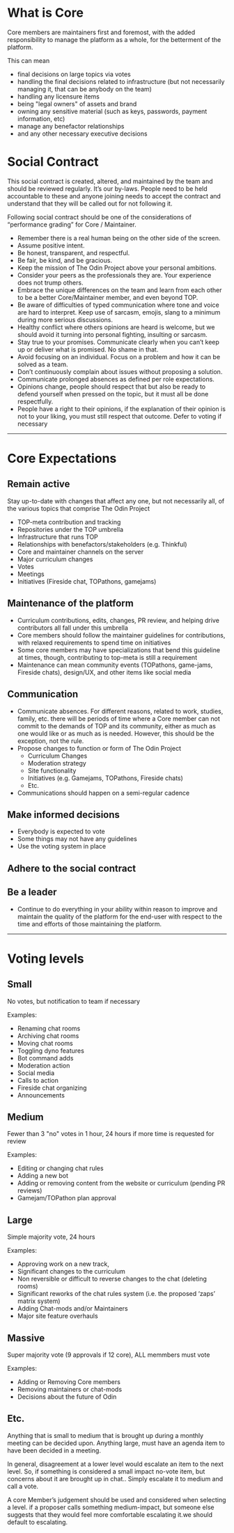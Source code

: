 # What is Core

Core members are maintainers first and foremost, with the added responsibility to manage the platform as a whole, for the betterment of the platform. 

This can mean
* final decisions on large topics via votes
* handling the final decisions related to infrastructure (but not necessarily managing it, that can be anybody on the team)
* handling any licensure items
* being "legal owners" of assets and brand
* owning any sensitive material (such as keys, passwords, payment information, etc)
* manage any benefactor relationships
* and any other necessary executive decisions

# Social Contract

This social contract is created, altered, and maintained by the team and should be reviewed regularly. It’s our by-laws. People need to be held accountable to these and anyone joining needs to accept the contract and understand that they will be called out for not following it. 

Following social contract should be one of the considerations of “performance grading” for Core / Maintainer. 

- Remember there is a real human being on the other side of the screen. 
- Assume positive intent.
- Be honest, transparent, and respectful.
- Be fair, be kind, and be gracious.
- Keep the mission of The Odin Project above your personal ambitions. 
- Consider your peers as the professionals they are. Your experience does not trump others. 
- Embrace the unique differences on the team and learn from each other to be a better Core/Maintainer member, and even beyond TOP. 
- Be aware of difficulties of typed communication where tone and voice are hard to interpret. Keep use of sarcasm, emojis, slang to a minimum during more serious discussions. 
- Healthy conflict where others opinions are heard is welcome, but we should avoid it turning into personal fighting, insulting or sarcasm.
- Stay true to your promises. Communicate clearly when you can’t keep up or deliver what is promised. No shame in that. 
- Avoid focusing on an individual. Focus on a problem and how it can be solved as a team.
- Don’t continuously complain about issues without proposing a solution. 
- Communicate prolonged absences as defined per role expectations.
- Opinions change, people should respect that but also be ready to defend yourself when pressed on the topic, but it must all be done respectfully.
- People have a right to their opinions, if the explanation of their opinion is not to your liking, you must still respect that outcome. Defer to voting if necessary

---

# Core Expectations

## Remain active 

Stay up-to-date with changes that affect any one, but not necessarily all, of the various topics that comprise The Odin Project
- TOP-meta contribution and tracking
- Repositories under the TOP umbrella
- Infrastructure that runs TOP
- Relationships with benefactors/stakeholders (e.g. Thinkful)
- Core and maintainer channels on the server
- Major curriculum changes
- Votes
- Meetings
- Initiatives (Fireside chat, TOPathons, gamejams)

## Maintenance of the platform
- Curriculum contributions, edits, changes, PR review, and helping drive contributors all fall under this umbrella
- Core members should follow the maintainer guidelines for contributions, with relaxed requirements to spend time on initiatives
- Some core members may have specializations that bend this guideline at times, though, contributing to top-meta is still a requirement
- Maintenance can mean community events (TOPathons, game-jams, Fireside chats), design/UX, and other items like social media

## Communication    
- Communicate absences. For different reasons, related to work, studies, family, etc. there will be periods of time where a Core member can not commit to the demands of TOP and its community, either as much as one would like or as much as is needed. However, this should be the exception, not the rule.
- Propose changes to function or form of The Odin Project
  - Curriculum Changes
  - Moderation strategy
  - Site functionality
  - Initiatives (e.g. Gamejams, TOPathons, Fireside chats)
  - Etc.
- Communications should happen on a semi-regular cadence

## Make informed decisions
- Everybody is expected to vote
- Some things may not have any guidelines
- Use the voting system in place

## Adhere to the social contract

## Be a leader
- Continue to do everything in your ability within reason to improve and maintain the quality of the platform for the end-user with respect to the time and efforts of those maintaining the platform.

---

# Voting levels

## Small 
No votes, but notification to team if necessary

Examples:
* Renaming chat rooms
* Archiving chat rooms 
* Moving chat rooms
* Toggling dyno features
* Bot command adds
* Moderation action
* Social media
* Calls to action
* Fireside chat organizing
* Announcements

## Medium 
Fewer than 3 "no" votes in 1 hour, 24 hours if more time is requested for review

Examples:
* Editing or changing chat rules
* Adding a new bot
* Adding or removing content from the website or curriculum (pending PR reviews)
* Gamejam/TOPathon plan approval

## Large 
Simple majority vote, 24 hours

Examples: 
* Approving work on a new track,
* Significant changes to the curriculum
* Non reversible or difficult to reverse changes to the chat (deleting rooms)
* Significant reworks of the chat rules system (i.e. the proposed ‘zaps’ matrix system)
* Adding Chat-mods and/or Maintainers
* Major site feature overhauls

## Massive
Super majority vote (9 approvals if 12 core), ALL memmbers must vote

Examples:
* Adding or Removing Core members
* Removing maintainers or chat-mods
* Decisions about the future of Odin

## Etc.
Anything that is small to medium that is brought up during a monthly meeting can be decided upon. Anything large, must have an agenda item to have been decided in a meeting.

In general, disagreement at a lower level would escalate an item to the next level. So, if something is considered a small impact no-vote item, but concerns about it are brought up in chat.. Simply escalate it to medium and call a vote.

A core Member’s judgement should be used and considered when selecting a level. if a proposer calls something medium-impact, but someone else suggests that they would feel more comfortable escalating it.we should default to escalating.
